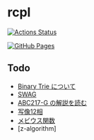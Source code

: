 # rcpl

[![Actions Status](https://github.com/ruthen71/rcpl/workflows/verify/badge.svg)](https://github.com/ruthen71/rcpl/actions)

[![GitHub Pages](https://img.shields.io/static/v1?label=GitHub+Pages&message=+&color=brightgreen&logo=github)](https://ruthen71.github.io/rcpl/)

## Todo

- [Binary Trie について](https://shibh308.hatenablog.com/entry/2020/04/14/232852)
- [SWAG](https://scrapbox.io/data-structures/Sliding_Window_Aggregation)
- [ABC217-G の解説を読む](https://atcoder.jp/contests/abc217/editorial)
- [写像12相](https://qiita.com/drken/items/f2ea4b58b0d21621bd51)
- [メビウス関数](https://yukicoder.me/problems/no/2075)
- [z-algorithm]
